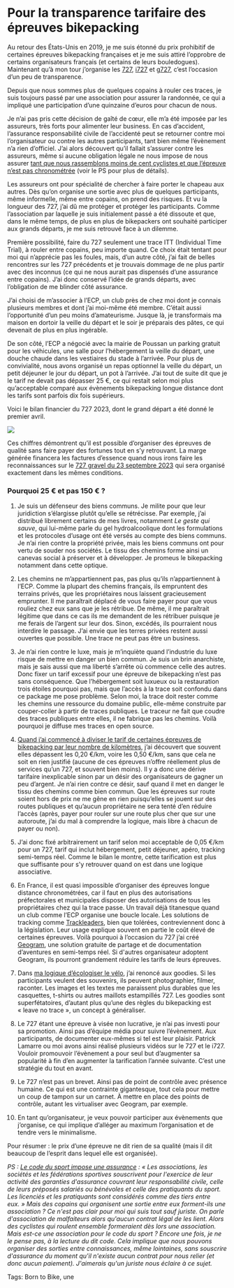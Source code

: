 # Pour la transparence tarifaire des épreuves bikepacking

Au retour des États-Unis en 2019, je me suis étonné du prix prohibitif de certaines épreuves bikepacking françaises et je me suis attiré l’opprobre de certains organisateurs français (et certains de leurs bouledogues). Maintenant qu’à mon tour j’organise les [727](https://tcrouzet.com/727tour/), [i727](https://tcrouzet.com/i727) et [g727](https://tcrouzet.com/g727/), c’est l’occasion d’un peu de transparence.<span id="more-64925"></span>

Depuis que nous sommes plus de quelques copains à rouler ces traces, je suis toujours passé par une association pour assurer la randonnée, ce qui a impliqué une participation d’une quinzaine d’euros pour chacun de nous.

Je n’ai pas pris cette décision de gaîté de cœur, elle m’a été imposée par les assureurs, très forts pour alimenter leur business. En cas d’accident, l’assurance responsabilité civile de l’accidenté peut se retourner contre moi l’organisateur ou contre les autres participants, tant bien même l’évènement n’a rien d’officiel. J’ai alors découvert qu’il fallait s’assurer contre les assureurs, même si aucune obligation légale ne nous impose de nous assurer [tant que nous rassemblons moins de cent cyclistes et que l’épreuve n’est pas chronométrée](https://www.service-public.fr/particuliers/vosdroits/F34667) (voir le PS pour plus de détails).

Les assureurs ont pour spécialité de chercher à faire porter le chapeau aux autres. Dès qu’on organise une sortie avec plus de quelques participants, même informelle, même entre copains, on prend des risques. Et vu la longueur des 727, j’ai dû me protéger et protéger les participants. Comme l’association par laquelle je suis initialement passé a été dissoute et que, dans le même temps, de plus en plus de bikepackers ont souhaité participer aux grands départs, je me suis retrouvé face à un dilemme.

Première possibilité, faire du 727 seulement une trace ITT (Individual Time Trial), à rouler entre copains, peu importe quand. Ce choix était tentant pour moi qui n’apprécie pas les foules, mais, d’un autre côté, j’ai fait de belles rencontres sur les 727 précédents et je trouvais dommage de ne plus partir avec des inconnus (ce qui ne nous aurait pas dispensés d’une assurance entre copains). J’ai donc conservé l’idée de grands départs, avec l’obligation de me blinder côté assurance.

J’ai choisi de m’associer à l’ECP, un club près de chez moi dont je connais plusieurs membres et dont j’ai moi-même été membre. C’était aussi l’opportunité d’un peu moins d’amateurisme. Jusque là, je transformais ma maison en dortoir la veille du départ et le soir je préparais des pâtes, ce qui devenait de plus en plus ingérable.

De son côté, l’ECP a négocié avec la mairie de Poussan un parking gratuit pour les véhicules, une salle pour l’hébergement la veille du départ, une douche chaude dans les vestiaires du stade à l’arrivée. Pour plus de convivialité, nous avons organisé un repas optionnel la veille du départ, un petit déjeuner le jour du départ, un pot à l’arrivée. J’ai tout de suite dit que je le tarif ne devait pas dépasser 25 €, ce qui restait selon moi plus qu’acceptable comparé aux évènements bikepacking longue distance dont les tarifs sont parfois dix fois supérieurs.

Voici le bilan financier du 727 2023, dont le grand départ a été donné le premier avril.

![](https://tcrouzet.com/images_tc/2023/05/bilan727.png)

Ces chiffres démontrent qu’il est possible d’organiser des épreuves de qualité sans faire payer des fortunes tout en s’y retrouvant. La marge générée financera les factures d’essence quand nous irons faire les reconnaissances sur le [727 gravel du 23 septembre 2023](https://tcrouzet.com/g727gd/) qui sera organisé exactement dans les mêmes conditions.

### Pourquoi 25 € et pas 150 € ?

1. Je suis un défenseur des biens communs. Je milite pour que leur juridiction s’élargisse plutôt qu’elle se rétrécisse. Par exemple, j’ai distribué librement certains de mes livres, notamment *Le geste qui sauve*, qui lui-même parle du gel hydroalcoolique dont les formulations et les protocoles d’usage ont été versés au compte des biens communs. Je n’ai rien contre la propriété privée, mais les biens communs ont pour vertu de souder nos sociétés. Le tissu des chemins forme ainsi un canevas social à préserver et à développer. Je promeus le bikepacking notamment dans cette optique.

2. Les chemins ne m’appartiennent pas, pas plus qu’ils n’appartiennent à l’ECP. Comme la plupart des chemins français, ils empruntent des terrains privés, que les propriétaires nous laissent gracieusement emprunter. Il me paraîtrait déplacé de vous faire payer pour que vous rouliez chez eux sans que je les rétribue. De même, il me paraîtrait légitime que dans ce cas ils me demandent de les rétribuer puisque je me ferais de l’argent sur leur dos. Sinon, excédés, ils pourraient nous interdire le passage. J’ai envie que les terres privées restent aussi ouvertes que possible. Une trace ne peut pas être un business.

3. Je n’ai rien contre le luxe, mais je m’inquiète quand l’industrie du luxe risque de mettre en danger un bien commun. Je suis un brin anarchiste, mais je sais aussi que ma liberté s’arrête où commence celle des autres. Donc fixer un tarif excessif pour une épreuve de bikepacking n’est pas sans conséquence. Que l’hébergement soit luxueux ou la restauration trois étoiles pourquoi pas, mais que l’accès à la trace soit confondu dans ce package me pose problème. Selon moi, la trace doit rester comme les chemins une ressource du domaine public, elle-même construite par couper-coller à partir de traces publiques. Le traceur ne fait que coudre des traces publiques entre elles, il ne fabrique pas les chemins. Voilà pourquoi je diffuse mes traces en open source.

4. [Quand j’ai commencé à diviser le tarif de certaines épreuves de bikepacking par leur nombre de kilomètres](https://docs.google.com/spreadsheets/d/15cU_06sQ4FQgMAwRjh1GdQgUMGgoMQZG4yObreG2QS0/edit?usp=sharing), j’ai découvert que souvent elles dépassent les 0,20 €/km, voire les 0,50 €/km, sans que cela ne soit en rien justifié (aucune de ces épreuves n’offre réellement plus de services qu’un 727, et souvent bien moins). Il y a donc une dérive tarifaire inexplicable sinon par un désir des organisateurs de gagner un peu d’argent. Je n’ai rien contre ce désir, sauf quand il met en danger le tissu des chemins comme bien commun. Que les épreuves sur route soient hors de prix ne me gêne en rien puisqu’elles se jouent sur des routes publiques et qu’aucun propriétaire ne sera tenté d’en réduire l’accès (après, payer pour rouler sur une route plus cher que sur une autoroute, j’ai du mal à comprendre la logique, mais libre à chacun de payer ou non).

5. J’ai donc fixé arbitrairement un tarif selon moi acceptable de 0,05 €/km pour un 727, tarif qui inclut hébergement, petit déjeuner, apéro, tracking semi-temps réel. Comme le bilan le montre, cette tarification est plus que suffisante pour s'y retrouver quand on est dans une logique associative.

6. En France, il est quasi impossible d’organiser des épreuves longue distance chronométrées, car il faut en plus des autorisations préfectorales et municipales disposer des autorisations de tous les propriétaires chez qui la trace passe. Un travail déjà titanesque quand un club comme l’ECP organise une boucle locale. Les solutions de tracking comme [Trackleaders](http://trackleaders.com/), bien que tolérées, contreviennent donc à la législation. Leur usage explique souvent en partie le coût élevé de certaines épreuves. Voilà pourquoi à l’occasion du 727 j’ai créé [Geogram](https://geogram.tcrouzet.com/), une solution gratuite de partage et de documentation d’aventures en semi-temps réel. Si d'autres organisateur adoptent Geogram, ils pourront grandement réduire les tarifs de leurs épreuves.

7. Dans [ma logique d’écologiser le vélo](https://tcrouzet.com/2022/11/07/ecologiser-le-velo/), j’ai renoncé aux goodies. Si les participants veulent des souvenirs, ils peuvent photographier, filmer, raconter. Les images et les textes me paraissent plus durables que les casquettes, t-shirts ou autres maillots estampillés 727. Les goodies sont superfétatoires, d’autant plus qu’une des règles du bikepacking est « leave no trace », un concept à généraliser.

8. Le 727 étant une épreuve à visée non lucrative, je n’ai pas investi pour sa promotion. Ainsi pas d’équipe média pour suivre l’évènement. Aux participants, de documenter eux-mêmes si tel est leur plaisir. Patrick Lamarre ou moi avons ainsi réalisé plusieurs vidéos sur le 727 et le i727. Vouloir promouvoir l’évènement a pour seul but d’augmenter sa popularité à fin d’en augmenter la tarification l’année suivante. C’est une stratégie du tout en avant.

9. Le 727 n’est pas un brevet. Ainsi pas de point de contrôle avec présence humaine. Ce qui est une contrainte gigantesque, tout cela pour mettre un coup de tampon sur un carnet. À mettre en place des points de contrôle, autant les virtualiser avec Geogram, par exemple.

10. En tant qu’organisateur, je veux pouvoir participer aux évènements que j’organise, ce qui implique d’alléger au maximum l’organisation et de tendre vers le minimalisme.

Pour résumer : le prix d’une épreuve ne dit rien de sa qualité (mais il dit beaucoup de l’esprit dans lequel elle est organisée).

*PS : [Le code du sport impose une assurance](https://www.legifrance.gouv.fr/codes/section_lc/LEGITEXT000006071318/LEGISCTA000006151574/#LEGISCTA000006151574) : « Les associations, les sociétés et les fédérations sportives souscrivent pour l'exercice de leur activité des garanties d'assurance couvrant leur responsabilité civile, celle de leurs préposés salariés ou bénévoles et celle des pratiquants du sport. Les licenciés et les pratiquants sont considérés comme des tiers entre eux. » Mais des copains qui organisent une sortie entre eux forment-ils une association ? Ce n'est pas clair pour moi qui suis tout sauf juriste. On parle d'association de malfaiteurs alors qu'aucun contrat légal de les lient. Alors des cyclistes qui roulent ensemble formeraient dès lors une association. Mais est-ce une association pour le code du sport ? Encore une fois, je ne le pense pas, à la lecture du dit code. Cela implique que nous pouvons organiser des sorties entre connaissances, même lointaines, sans souscrire d'assurance du moment qu'il n'existe aucun contrat pour nous relier (et donc aucun paiement). J'aimerais qu'un juriste nous éclaire à ce sujet.*

Tags: Born to Bike, une